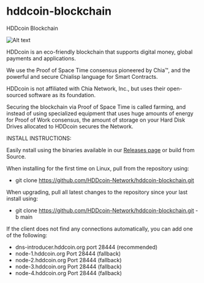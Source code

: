# hddcoin-blockchain
 HDDcoin Blockchain

![Alt text](https://hddcoin.org/wp-content/uploads/2021/07/hdd_coin_logo_website_75.png)

HDDcoin is an eco-friendly blockchain that supports digital money, global payments and applications.

We use the Proof of Space Time consensus pioneered by Chia™, and the powerful and secure Chialisp language for Smart Contracts.

HDDcoin is not affiliated with Chia Network, Inc., but uses their open-sourced software as its foundation.

Securing the blockchain via Proof of Space Time is called farming, and instead of using specialized equipment that uses huge amounts of energy for Proof of Work consensus, the amount of storage on your Hard Disk Drives allocated to HDDcoin secures the Network.


INSTALL INSTRUCTIONS:

Easily nstall using the binaries available in our [Releases page](https://github.com/HDDcoin-Network/hddcoin-blockchain/releases) or build from Source.

When installing for the first time on Linux, pull from the repository using:

- git clone https://github.com/HDDcoin-Network/hddcoin-blockchain.git

When upgrading, pull all latest changes to the repository since your last install using:

- git clone https://github.com/HDDcoin-Network/hddcoin-blockchain.git -b main


If the client does not find any connections automatically, you can add one of the following:

- dns-introducer.hddcoin.org port 28444 (recommended)
-	node-1.hddcoin.org Port 28444 (fallback)
-	node-2.hddcoin.org Port 28444 (fallback)
-	node-3.hddcoin.org Port 28444 (fallback)
-	node-4.hddcoin.org Port 28444 (fallback)
